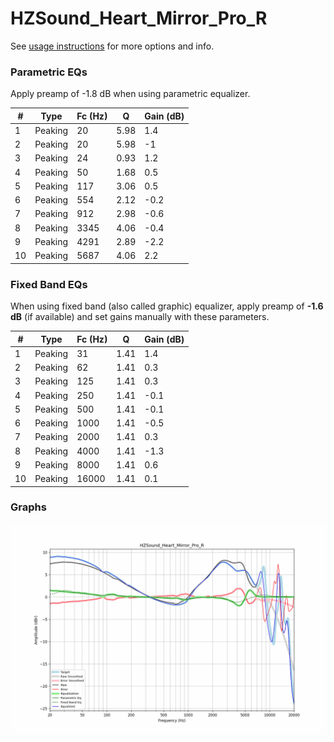 # HZSound_Heart_Mirror_Pro_R
See [usage instructions](https://github.com/jaakkopasanen/AutoEq#usage) for more options and info.

### Parametric EQs
Apply preamp of -1.8 dB when using parametric equalizer.

|   # | Type    |   Fc (Hz) |    Q |   Gain (dB) |
|-----|---------|-----------|------|-------------|
|   1 | Peaking |        20 | 5.98 |         1.4 |
|   2 | Peaking |        20 | 5.98 |        -1   |
|   3 | Peaking |        24 | 0.93 |         1.2 |
|   4 | Peaking |        50 | 1.68 |         0.5 |
|   5 | Peaking |       117 | 3.06 |         0.5 |
|   6 | Peaking |       554 | 2.12 |        -0.2 |
|   7 | Peaking |       912 | 2.98 |        -0.6 |
|   8 | Peaking |      3345 | 4.06 |        -0.4 |
|   9 | Peaking |      4291 | 2.89 |        -2.2 |
|  10 | Peaking |      5687 | 4.06 |         2.2 |

### Fixed Band EQs
When using fixed band (also called graphic) equalizer, apply preamp of **-1.6 dB** (if available) and set gains manually with these parameters.

|   # | Type    |   Fc (Hz) |    Q |   Gain (dB) |
|-----|---------|-----------|------|-------------|
|   1 | Peaking |        31 | 1.41 |         1.4 |
|   2 | Peaking |        62 | 1.41 |         0.3 |
|   3 | Peaking |       125 | 1.41 |         0.3 |
|   4 | Peaking |       250 | 1.41 |        -0.1 |
|   5 | Peaking |       500 | 1.41 |        -0.1 |
|   6 | Peaking |      1000 | 1.41 |        -0.5 |
|   7 | Peaking |      2000 | 1.41 |         0.3 |
|   8 | Peaking |      4000 | 1.41 |        -1.3 |
|   9 | Peaking |      8000 | 1.41 |         0.6 |
|  10 | Peaking |     16000 | 1.41 |         0.1 |

### Graphs
![](./HZSound_Heart_Mirror_Pro_R.png)
